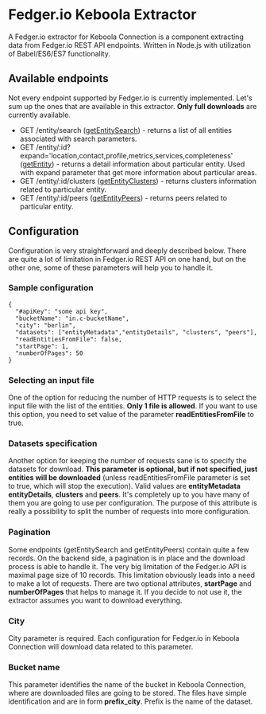 # Fedger.io Keboola Extractor

A Fedger.io extractor for Keboola Connection is a component extracting data from Fedger.io REST API endpoints. Written in Node.js with utilization of Babel/ES6/ES7 functionality.

## Available endpoints

Not every endpoint supported by Fedger.io is currently implemented. Let's sum up the ones that are available in this extractor. **Only full downloads** are currently available.

* GET /entity/search ([getEntitySearch](https://chef.fedger.io/v0.2/docs/#!/entity/get_entity_search)) - returns a list of all entities associated with search parameters.  
* GET /entity/:id?expand='location,contact,profile,metrics,services,completeness' ([getEntity](https://chef.fedger.io/v0.2/docs/#!/entity/get_entity_id)) - returns a detail information about particular entity. Used with expand parameter that get more information about particular areas.
* GET /entity/:id/clusters ([getEntityClusters](https://chef.fedger.io/v0.2/docs/#!/entity/get_entity_id_clusters)) - returns clusters information related to particular entity.
* GET /entity/:id/peers ([getEntityPeers](https://chef.fedger.io/v0.2/docs/#!/entity/get_entity_id_peers)) - returns peers related to particular entity.

## Configuration

Configuration is very straightforward and deeply described below. There are quite a lot of limitation in Fedger.io REST API on one hand, but on the other one, some of these parameters will help you to handle it.

### Sample configuration

    {
      "#apiKey": "some api key",
      "bucketName": "in.c-bucketName",
      "city": "berlin",
      "datasets": ["entityMetadata","entityDetails", "clusters", "peers"],
      "readEntitiesFromFile": false,
      "startPage": 1,
      "numberOfPages": 50
    }

### Selecting an input file

One of the option for reducing the number of HTTP requests is to select the input file with the list of the entities. **Only 1 file is allowed**. If you want to use this option, you need to set value of the parameter **readEntitiesFromFile** to true.

### Datasets specification

Another option for keeping the number of requests sane is to specify the datasets for download. **This parameter is optional, but if not specified, just entities will be downloaded** (unless readEntitiesFromFile parameter is set to true, which will stop the execution). Valid values are **entityMetadata** **entityDetails**, **clusters** and **peers**. It's completely up to you have many of them you are going to use per configuration. The purpose of this attribute is really a possibility to split the number of requests into more configuration.

### Pagination

Some endpoints (getEntitySearch and getEntityPeers) contain quite a few records. On the backend side, a pagination is in place and the download process is able to handle it. The very big limitation of the Fedger.io API is maximal page size of 10 records. This limitation obviously leads into a need to make a lot of requests. There are two optional attributes, **startPage** and **numberOfPages** that helps to manage it. If you decide to not use it, the extractor assumes you want to download everything.

### City

City parameter is required. Each configuration for Fedger.io in Keboola Connection will download data related to this parameter.

### Bucket name

This parameter identifies the name of the bucket in Keboola Connection, where are downloaded files are going to be stored. The files have simple identification and are in form **prefix_city**. Prefix is the name of the dataset.
